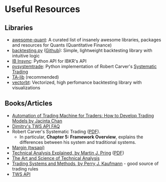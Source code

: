 # Useful Resources

## Libraries

-   [awesome-quant]: A curated list of insanely awesome libraries, packages and resources for Quants (Quantitative Finance)
-   [backtesting.py] ([Github][backtesting-py-github]): Simple, lightweight backtesting library with intuitive logic
-   [IB Insync]: Python API for IBKR's API
-   [pysystemtrade]: Python implementation of Robert Carver's [Systematic Trading]
-   [TA-lib] (recommended)
-   [vectorbt]: Vectorized, high perfomance backtesting library with visualizations

## Books/Articles

-   [Automation of Trading Machine for Traders: How to Develop Trading Models by Jacinta Chan]
-   [Dimitry's TWS API FAQ]
-   Robert Carver's Systematic Trading ([PDF][systematic-trading-pdf]).
    -   In particular, **Chapter 5: Framework Overview**, explains the differences between his system and traditional systems.
-   [Margin (twsapi)]
-   [Technical Analysis Explained, by Martin J. Pring] ([PDF][pring-pdf])
-   [The Art and Science of Technical Analysis]
-   [Trading Systems and Methods, by Perry J. Kaufmann] - good source of trading rules
-   [TWS API]

[Automation of Trading Machine for Traders: How to Develop Trading Models by Jacinta Chan]: https://www.amazon.com/Automation-Trading-Machine-Traders-Develop/dp/9811399441
[Dimitry's TWS API FAQ]: https://dimon.ca/dmitrys-tws-api-faq/#h.xlipxqs4rlni
[backtesting-py-github]: https://github.com/kernc/backtesting.py
[IB Insync]: https://github.com/erdewit/ib_insync
[Margin (twsapi)]: https://groups.io/g/twsapi/topic/ib_api_check_margin_impact/4047847?p=
[Systematic Trading]: https://www.goodreads.com/en/book/show/25900953
[TA-lib]: https://github.com/TA-Lib/ta-lib-python#supported-indicators-and-functions
[TWS API]: https://interactivebrokers.github.io/tws-api/initial_setup.html
[Technical Analysis Explained, by Martin J. Pring]: https://www.goodreads.com/book/show/19892732-technical-analysis-explained-fifth-edition
[The Art and Science of Technical Analysis]: https://www.goodreads.com/en/book/show/13838135
[Trading Systems and Methods, by Perry J. Kaufmann]: https://www.goodreads.com/book/show/44142124-trading-systems-and-methods
[awesome-quant]: https://github.com/wilsonfreitas/awesome-quant
[backtesting.py]: https://kernc.github.io/backtesting.py/
[pring-pdf]: https://github.com/extrange/trading-bot/releases/download/trading-books/technical-analysis-pring.pdf
[pysystemtrade]: https://github.com/robcarver17/pysystemtrade
[systematic-trading-pdf]: https://github.com/extrange/trading-bot/releases/download/trading-books/systematic-trading.pdf
[vectorbt]: https://github.com/polakowo/vectorbt